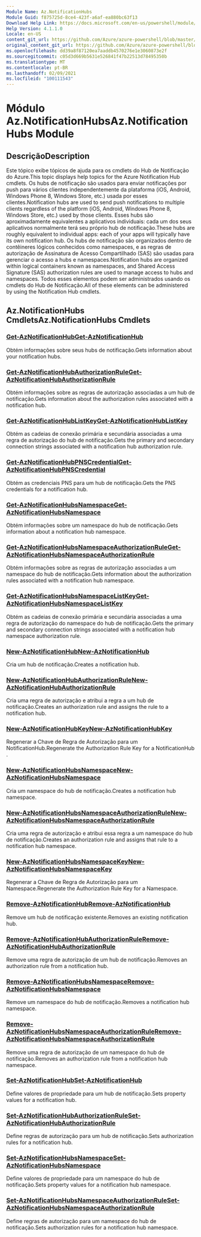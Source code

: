 ```yaml
---
Module Name: Az.NotificationHubs
Module Guid: f875725d-8ce4-423f-a6af-ea880bc63f13
Download Help Link: https://docs.microsoft.com/en-us/powershell/module/az.notificationhubs
Help Version: 4.1.1.0
Locale: en-US
content_git_url: https://github.com/Azure/azure-powershell/blob/master/src/NotificationHubs/NotificationHubs/help/Az.NotificationHubs.md
original_content_git_url: https://github.com/Azure/azure-powershell/blob/master/src/NotificationHubs/NotificationHubs/help/Az.NotificationHubs.md
ms.openlocfilehash: dd39a8f87120ea7aaddb4570276e1e3060873e2f
ms.sourcegitcommit: c05d3d669b5631e526841f47b22513d78495350b
ms.translationtype: MT
ms.contentlocale: pt-BR
ms.lasthandoff: 02/09/2021
ms.locfileid: "100111543"
---
```

# <span data-ttu-id="bab89-101">Módulo Az.NotificationHubs</span><span class="sxs-lookup"><span data-stu-id="bab89-101">Az.NotificationHubs Module</span></span>
## <span data-ttu-id="bab89-102">Descrição</span><span class="sxs-lookup"><span data-stu-id="bab89-102">Description</span></span>
<span data-ttu-id="bab89-103">Este tópico exibe tópicos de ajuda para os cmdlets do Hub de Notificação do Azure.</span><span class="sxs-lookup"><span data-stu-id="bab89-103">This topic displays help topics for the Azure Notification Hub cmdlets.</span></span> <span data-ttu-id="bab89-104">Os hubs de notificação são usados para enviar notificações por push para vários clientes independentemente da plataforma (iOS, Android, Windows Phone 8, Windows Store, etc.) usada por esses clientes.</span><span class="sxs-lookup"><span data-stu-id="bab89-104">Notification hubs are used to send push notifications to multiple clients regardless of the platform (iOS, Android, Windows Phone 8, Windows Store, etc.) used by those clients.</span></span> <span data-ttu-id="bab89-105">Esses hubs são aproximadamente equivalentes a aplicativos individuais: cada um dos seus aplicativos normalmente terá seu próprio hub de notificação.</span><span class="sxs-lookup"><span data-stu-id="bab89-105">These hubs are roughly equivalent to individual apps: each of your apps will typically have its own notification hub.</span></span> <span data-ttu-id="bab89-106">Os hubs de notificação são organizados dentro de contêineres lógicos conhecidos como namespaces, e as regras de autorização de Assinatura de Acesso Compartilhado (SAS) são usadas para gerenciar o acesso a hubs e namespaces.</span><span class="sxs-lookup"><span data-stu-id="bab89-106">Notification hubs are organized within logical containers known as namespaces, and Shared Access Signature (SAS) authorization rules are used to manage access to hubs and namespaces.</span></span> <span data-ttu-id="bab89-107">Todos esses elementos podem ser administrados usando os cmdlets do Hub de Notificação.</span><span class="sxs-lookup"><span data-stu-id="bab89-107">All of these elements can be administered by using the Notification Hub cmdlets.</span></span>

## <span data-ttu-id="bab89-108">Az.NotificationHubs Cmdlets</span><span class="sxs-lookup"><span data-stu-id="bab89-108">Az.NotificationHubs Cmdlets</span></span>
### [<span data-ttu-id="bab89-109">Get-AzNotificationHub</span><span class="sxs-lookup"><span data-stu-id="bab89-109">Get-AzNotificationHub</span></span>](Get-AzNotificationHub.md)
<span data-ttu-id="bab89-110">Obtém informações sobre seus hubs de notificação.</span><span class="sxs-lookup"><span data-stu-id="bab89-110">Gets information about your notification hubs.</span></span>

### [<span data-ttu-id="bab89-111">Get-AzNotificationHubAuthorizationRule</span><span class="sxs-lookup"><span data-stu-id="bab89-111">Get-AzNotificationHubAuthorizationRule</span></span>](Get-AzNotificationHubAuthorizationRule.md)
<span data-ttu-id="bab89-112">Obtém informações sobre as regras de autorização associadas a um hub de notificação.</span><span class="sxs-lookup"><span data-stu-id="bab89-112">Gets information about the authorization rules associated with a notification hub.</span></span>

### [<span data-ttu-id="bab89-113">Get-AzNotificationHubListKey</span><span class="sxs-lookup"><span data-stu-id="bab89-113">Get-AzNotificationHubListKey</span></span>](Get-AzNotificationHubListKey.md)
<span data-ttu-id="bab89-114">Obtém as cadeias de conexão primária e secundária associadas a uma regra de autorização do hub de notificação.</span><span class="sxs-lookup"><span data-stu-id="bab89-114">Gets the primary and secondary connection strings associated with a notification hub authorization rule.</span></span>

### [<span data-ttu-id="bab89-115">Get-AzNotificationHubPNSCredential</span><span class="sxs-lookup"><span data-stu-id="bab89-115">Get-AzNotificationHubPNSCredential</span></span>](Get-AzNotificationHubPNSCredential.md)
<span data-ttu-id="bab89-116">Obtém as credenciais PNS para um hub de notificação.</span><span class="sxs-lookup"><span data-stu-id="bab89-116">Gets the PNS credentials for a notification hub.</span></span>

### [<span data-ttu-id="bab89-117">Get-AzNotificationHubsNamespace</span><span class="sxs-lookup"><span data-stu-id="bab89-117">Get-AzNotificationHubsNamespace</span></span>](Get-AzNotificationHubsNamespace.md)
<span data-ttu-id="bab89-118">Obtém informações sobre um namespace do hub de notificação.</span><span class="sxs-lookup"><span data-stu-id="bab89-118">Gets information about a notification hub namespace.</span></span>

### [<span data-ttu-id="bab89-119">Get-AzNotificationHubsNamespaceAuthorizationRule</span><span class="sxs-lookup"><span data-stu-id="bab89-119">Get-AzNotificationHubsNamespaceAuthorizationRule</span></span>](Get-AzNotificationHubsNamespaceAuthorizationRule.md)
<span data-ttu-id="bab89-120">Obtém informações sobre as regras de autorização associadas a um namespace do hub de notificação.</span><span class="sxs-lookup"><span data-stu-id="bab89-120">Gets information about the authorization rules associated with a notification hub namespace.</span></span>

### [<span data-ttu-id="bab89-121">Get-AzNotificationHubsNamespaceListKey</span><span class="sxs-lookup"><span data-stu-id="bab89-121">Get-AzNotificationHubsNamespaceListKey</span></span>](Get-AzNotificationHubsNamespaceListKey.md)
<span data-ttu-id="bab89-122">Obtém as cadeias de conexão primária e secundária associadas a uma regra de autorização do namespace do hub de notificação.</span><span class="sxs-lookup"><span data-stu-id="bab89-122">Gets the primary and secondary connection strings associated with a notification hub namespace authorization rule.</span></span>

### [<span data-ttu-id="bab89-123">New-AzNotificationHub</span><span class="sxs-lookup"><span data-stu-id="bab89-123">New-AzNotificationHub</span></span>](New-AzNotificationHub.md)
<span data-ttu-id="bab89-124">Cria um hub de notificação.</span><span class="sxs-lookup"><span data-stu-id="bab89-124">Creates a notification hub.</span></span>

### [<span data-ttu-id="bab89-125">New-AzNotificationHubAuthorizationRule</span><span class="sxs-lookup"><span data-stu-id="bab89-125">New-AzNotificationHubAuthorizationRule</span></span>](New-AzNotificationHubAuthorizationRule.md)
<span data-ttu-id="bab89-126">Cria uma regra de autorização e atribui a regra a um hub de notificação.</span><span class="sxs-lookup"><span data-stu-id="bab89-126">Creates an authorization rule and assigns the rule to a notification hub.</span></span>

### [<span data-ttu-id="bab89-127">New-AzNotificationHubKey</span><span class="sxs-lookup"><span data-stu-id="bab89-127">New-AzNotificationHubKey</span></span>](New-AzNotificationHubKey.md)
<span data-ttu-id="bab89-128">Regenerar a Chave de Regra de Autorização para um NotificationHub.</span><span class="sxs-lookup"><span data-stu-id="bab89-128">Regenerate the Authorization Rule Key for a NotificationHub .</span></span>

### [<span data-ttu-id="bab89-129">New-AzNotificationHubsNamespace</span><span class="sxs-lookup"><span data-stu-id="bab89-129">New-AzNotificationHubsNamespace</span></span>](New-AzNotificationHubsNamespace.md)
<span data-ttu-id="bab89-130">Cria um namespace do hub de notificação.</span><span class="sxs-lookup"><span data-stu-id="bab89-130">Creates a notification hub namespace.</span></span>

### [<span data-ttu-id="bab89-131">New-AzNotificationHubsNamespaceAuthorizationRule</span><span class="sxs-lookup"><span data-stu-id="bab89-131">New-AzNotificationHubsNamespaceAuthorizationRule</span></span>](New-AzNotificationHubsNamespaceAuthorizationRule.md)
<span data-ttu-id="bab89-132">Cria uma regra de autorização e atribui essa regra a um namespace do hub de notificação.</span><span class="sxs-lookup"><span data-stu-id="bab89-132">Creates an authorization rule and assigns that rule to a notification hub namespace.</span></span>

### [<span data-ttu-id="bab89-133">New-AzNotificationHubsNamespaceKey</span><span class="sxs-lookup"><span data-stu-id="bab89-133">New-AzNotificationHubsNamespaceKey</span></span>](New-AzNotificationHubsNamespaceKey.md)
<span data-ttu-id="bab89-134">Regenerar a Chave de Regra de Autorização para um Namespace.</span><span class="sxs-lookup"><span data-stu-id="bab89-134">Regenerate the Authorization Rule Key for a Namespace.</span></span>

### [<span data-ttu-id="bab89-135">Remove-AzNotificationHub</span><span class="sxs-lookup"><span data-stu-id="bab89-135">Remove-AzNotificationHub</span></span>](Remove-AzNotificationHub.md)
<span data-ttu-id="bab89-136">Remove um hub de notificação existente.</span><span class="sxs-lookup"><span data-stu-id="bab89-136">Removes an existing notification hub.</span></span>

### [<span data-ttu-id="bab89-137">Remove-AzNotificationHubAuthorizationRule</span><span class="sxs-lookup"><span data-stu-id="bab89-137">Remove-AzNotificationHubAuthorizationRule</span></span>](Remove-AzNotificationHubAuthorizationRule.md)
<span data-ttu-id="bab89-138">Remove uma regra de autorização de um hub de notificação.</span><span class="sxs-lookup"><span data-stu-id="bab89-138">Removes an authorization rule from a notification hub.</span></span>

### [<span data-ttu-id="bab89-139">Remove-AzNotificationHubsNamespace</span><span class="sxs-lookup"><span data-stu-id="bab89-139">Remove-AzNotificationHubsNamespace</span></span>](Remove-AzNotificationHubsNamespace.md)
<span data-ttu-id="bab89-140">Remove um namespace do hub de notificação.</span><span class="sxs-lookup"><span data-stu-id="bab89-140">Removes a notification hub namespace.</span></span>

### [<span data-ttu-id="bab89-141">Remove-AzNotificationHubsNamespaceAuthorizationRule</span><span class="sxs-lookup"><span data-stu-id="bab89-141">Remove-AzNotificationHubsNamespaceAuthorizationRule</span></span>](Remove-AzNotificationHubsNamespaceAuthorizationRule.md)
<span data-ttu-id="bab89-142">Remove uma regra de autorização de um namespace do hub de notificação.</span><span class="sxs-lookup"><span data-stu-id="bab89-142">Removes an authorization rule from a notification hub namespace.</span></span>

### [<span data-ttu-id="bab89-143">Set-AzNotificationHub</span><span class="sxs-lookup"><span data-stu-id="bab89-143">Set-AzNotificationHub</span></span>](Set-AzNotificationHub.md)
<span data-ttu-id="bab89-144">Define valores de propriedade para um hub de notificação.</span><span class="sxs-lookup"><span data-stu-id="bab89-144">Sets property values for a notification hub.</span></span>

### [<span data-ttu-id="bab89-145">Set-AzNotificationHubAuthorizationRule</span><span class="sxs-lookup"><span data-stu-id="bab89-145">Set-AzNotificationHubAuthorizationRule</span></span>](Set-AzNotificationHubAuthorizationRule.md)
<span data-ttu-id="bab89-146">Define regras de autorização para um hub de notificação.</span><span class="sxs-lookup"><span data-stu-id="bab89-146">Sets authorization rules for a notification hub.</span></span>

### [<span data-ttu-id="bab89-147">Set-AzNotificationHubsNamespace</span><span class="sxs-lookup"><span data-stu-id="bab89-147">Set-AzNotificationHubsNamespace</span></span>](Set-AzNotificationHubsNamespace.md)
<span data-ttu-id="bab89-148">Define valores de propriedade para um namespace do hub de notificação.</span><span class="sxs-lookup"><span data-stu-id="bab89-148">Sets property values for a notification hub namespace.</span></span>

### [<span data-ttu-id="bab89-149">Set-AzNotificationHubsNamespaceAuthorizationRule</span><span class="sxs-lookup"><span data-stu-id="bab89-149">Set-AzNotificationHubsNamespaceAuthorizationRule</span></span>](Set-AzNotificationHubsNamespaceAuthorizationRule.md)
<span data-ttu-id="bab89-150">Define regras de autorização para um namespace do hub de notificação.</span><span class="sxs-lookup"><span data-stu-id="bab89-150">Sets authorization rules for a notification hub namespace.</span></span>

